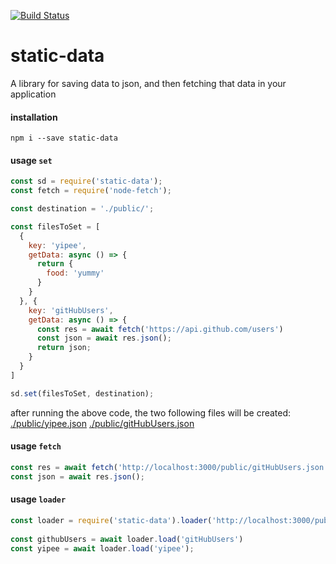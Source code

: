 [![Build Status](https://travis-ci.org/jeffreyyoung/static-data.svg?branch=master)](https://travis-ci.org/jeffreyyoung/static-data)
# static-data

A library for saving data to json, and then fetching that data in your application

#### installation

`npm i --save static-data`

#### usage `set`
```javascript
const sd = require('static-data');
const fetch = require('node-fetch');

const destination = './public/';

const filesToSet = [
  {
    key: 'yipee',
    getData: async () => {
      return {
        food: 'yummy'
      }
    }
  }, {
    key: 'gitHubUsers',
    getData: async () => {
      const res = await fetch('https://api.github.com/users')
      const json = await res.json();
      return json;
    }
  }
]

sd.set(filesToSet, destination);
```

after running the above code, the two following files will be created:
[./public/yipee.json](https://github.com/jeffreyyoung/static-data/blob/master/examples/simple/public/yipee.json)
[./public/gitHubUsers.json](https://github.com/jeffreyyoung/static-data/blob/master/examples/simple/public/gitHubUsers.json)
#### usage `fetch`
```javascript
const res = await fetch('http://localhost:3000/public/gitHubUsers.json')
const json = await res.json();
```

#### usage `loader`

```javascript
const loader = require('static-data').loader('http://localhost:3000/public/');
 
const githubUsers = await loader.load('gitHubUsers')
const yipee = await loader.load('yipee');
```
